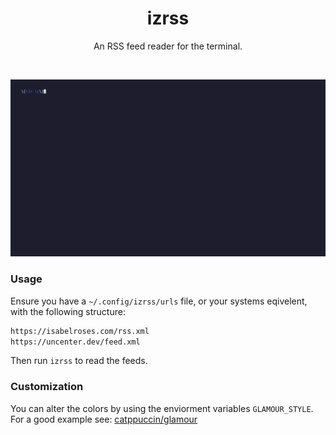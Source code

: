 <div align="center">
 <h1>izrss</h1>

 <p>An RSS feed reader for the terminal.</p>
</div>

&nbsp;

![demo](./.github/assets/demo.gif)

### Usage


Ensure you have a `~/.config/izrss/urls` file, or your systems eqivelent, with the following structure:

```txt
https://isabelroses.com/rss.xml
https://uncenter.dev/feed.xml
```

Then run `izrss` to read the feeds.

### Customization

You can alter the colors by using the enviorment variables `GLAMOUR_STYLE`. 
For a good example see: [catppuccin/glamour](https://github.com/catppuccin/glamour)
